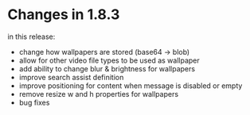 # Changes in 1.8.3

in this release:

- change how wallpapers are stored (base64 -> blob)
- allow for other video file types to be used as wallpaper
- add ability to change blur & brightness for wallpapers
- improve search assist definition
- improve positioning for content when message is disabled or empty
- remove resize w and h properties for wallpapers
- bug fixes
